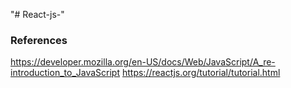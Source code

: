 "# React-js-" 

### References 
https://developer.mozilla.org/en-US/docs/Web/JavaScript/A_re-introduction_to_JavaScript
https://reactjs.org/tutorial/tutorial.html
